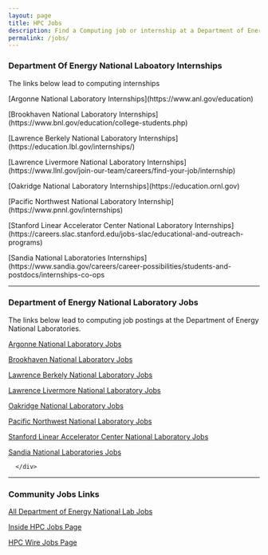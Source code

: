 ```yaml
---
layout: page
title: HPC Jobs
description: Find a Computing job or internship at a Department of Energy National Laboratory. 
permalink: /jobs/
---
```





   
   <div class="mb-4">
      <h3 class="mb-0">Department Of Energy National Laboatory Internships</h3>
      <p class="m-0">The links below lead to computing internships</p>
        <div class="mt-4">
         <p>
            [Argonne National Laboratory Internships](https://www.anl.gov/education)
         </p>
         <p>
             [Brookhaven National Laboratory Internships](https://www.bnl.gov/education/college-students.php)
         </p>
         <p>
            [Lawrence Berkely National Laboratory Internships](https://education.lbl.gov/internships/)
         </p>
         <p>
            [Lawrence Livermore National Laboratory Internships](https://www.llnl.gov/join-our-team/careers/find-your-job/internship)
         </p>
         <p>
            [Oakridge National Laboratory Internships](https://education.ornl.gov)
         </p>
         <p>
            [Pacific Northwest National Laboratory Internship](https://www.pnnl.gov/internships)            
         </p>
         <p> 
            [Stanford Linear Accelerator Center National Laboratory Internships](https://careers.slac.stanford.edu/jobs-slac/educational-and-outreach-programs)
         </p>
         <p>
            [Sandia National Laboratories Internships](https://www.sandia.gov/careers/career-possibilities/students-and-postdocs/internships-co-ops
         </p>
         
   </div>

   <hr>
   
   <div class="mb-4">
      <h3 class="mb-0">Department of Energy National Laboratory Jobs</h3>
      <p class="m-0">The links below lead to computing job postings at the Department of Energy National Laboratories.</p>
      <div class="mt-4">
         <p>
            <a href="https://www.anl.gov/cels/careers-in-computing" target="_blank">Argonne National Laboratory Jobs</a>
         </p>
         <p> 
            <a href="https://jobs.bnl.gov/search-jobs/" target="_blank">Brookhaven National Laboratory Jobs</a>
         </p>
         <p>
            <a href="https://cs.lbl.gov/careers/" target="_blank">Lawrence Berkely National Laboratory Jobs</a>
         </p>
         <p>
            <a href="https://computing.llnl.gov/careers" target="_blank">Lawrence Livermore National Laboratory Jobs</a>
         </p>
         <p>
            <a href="https://jobs.ornl.gov/go/Computational-Sciences-Jobs/4534300/" target="_blank">Oakridge National Laboratory Jobs</a>
         </p>
          <p> 
            <a href="https://careers.pnnl.gov" target="_blank">Pacific Northwest National Laboratory Jobs</a>
         </p>
         <p>
            <a href="https://careers.slac.stanford.edu" target="_blank">Stanford Linear Accelerator Center National Laboratory Jobs</a>
         </p>
         <p>
            <a href="https://www.sandia.gov/careers/career-possibilities/career-opportunities/computer-science/" target="_blank">Sandia National Laboratories Jobs</a>
         </p>
         
      </div>
   </div>

   <hr>

   <div class="mb-4">
      <h3 class="mb-0">Community Jobs Links</h3>
      <div class="mt-4">
         <p>
             <a href="https://www.energy.gov/jobs-national-labs" target="_blank">All Department of Energy National Lab Jobs</a>
            </p>
         <p>
            <a href="https://insidehpc.com/jobs/" target="_blank">Inside HPC Jobs Page</a>
         </p>
         <p> 
            <a href="https://jobs.hpcwire.com" target="_blank">HPC Wire Jobs Page</a>
         </p>
      </div>
   </div>
